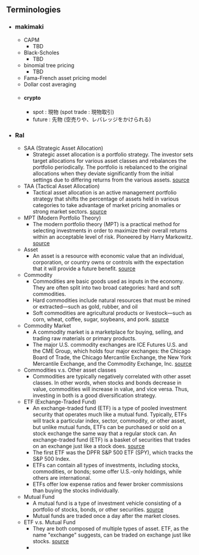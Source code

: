 ## Terminologies
  - ### makimaki
    - CAPM
      - TBD
    - Black-Scholes
      - TBD
    - binomial tree pricing
      - TBD
    - Fama-French asset pricing model 
    - Dollar cost averaging
    - #### crypto
      - spot : 現物 (spot trade : 現物取引)
      - future : 先物 (空売りや、レバレッジをかけられる)
  - ### Ral
    - SAA (Strategic Asset Allocation)
      - Strategic asset allocation is a portfolio strategy. The investor sets target allocations for various asset classes and rebalances the portfolio periodically. The portfolio is rebalanced to the original allocations when they deviate significantly from the initial settings due to differing returns from the various assets. [source](https://www.investopedia.com/terms/s/strategicassetallocation.asp)  
    - TAA (Tactical Asset Allocation)
      - Tactical asset allocation is an active management portfolio strategy that shifts the percentage of assets held in various categories to take advantage of market pricing anomalies or strong market sectors. [source](https://www.investopedia.com/terms/t/tacticalassetallocation.asp)  
    - MPT (Modern Portfolio Theory)
      - The modern portfolio theory (MPT) is a practical method for selecting investments in order to maximize their overall returns within an acceptable level of risk. Pioneered by Harry Markowitz. [source](https://www.investopedia.com/terms/m/modernportfoliotheory.asp)
    - Asset
      - An asset is a resource with economic value that an individual, corporation, or country owns or controls with the expectation that it will provide a future benefit. [source](https://www.investopedia.com/terms/a/asset.asp)
    - Commodity 
      - Commodities are basic goods used as inputs in the economy. They are often split into two broad categories: hard and soft commodities. 
      - Hard commodities include natural resources that must be mined or extracted—such as gold, rubber, and oil
      - Soft commodities are agricultural products or livestock—such as corn, wheat, coffee, sugar, soybeans, and pork. [source](https://www.investopedia.com/terms/c/commodity-market.asp)
    - Commodity Market
      - A commodity market is a marketplace for buying, selling, and trading raw materials or primary products.
      - The major U.S. commodity exchanges are ICE Futures U.S. and the CME Group, which holds four major exchanges: the Chicago Board of Trade, the Chicago Mercantile Exchange, the New York Mercantile Exchange, and the Commodity Exchange, Inc. [source](https://www.investopedia.com/terms/c/commodity-market.asp)
    - Commodities v.s. Other asset classes
      - Commodities are typically negatively correlated with other asset classes. In other words, when stocks and bonds decrease in value, commodities will increase in value, and vice versa. Thus, investing in both is a good diversification strategy. 
    - ETF (Exchange-Traded Fund)
      - An exchange-traded fund (ETF) is a type of pooled investment security that operates much like a mutual fund. Typically, ETFs will track a particular index, sector, commodity, or other asset, but unlike mutual funds, ETFs can be purchased or sold on a stock exchange the same way that a regular stock can. An exchange-traded fund (ETF) is a basket of securities that trades on an exchange just like a stock does. [source](https://www.investopedia.com/terms/e/etf.asp)
      - The first ETF was the DPFR S&P 500 ETF (SPY), which tracks the S&P 500 Index.
      - ETFs can contain all types of investments, including stocks, commodities, or bonds; some offer U.S.-only holdings, while others are international.
      - ETFs offer low expense ratios and fewer broker commissions than buying the stocks individually. 
    - Mutual Fund
      - A mutual fund is a type of investment vehicle consisting of a portfolio of stocks, bonds, or other securities. [source](https://www.investopedia.com/terms/m/mutualfund.asp)
      - Mutual funds are traded once a day after the market closes.
    - ETF v.s. Mutual Fund
      - They are both composed of multiple types of asset. ETF, as the name "exchange" suggests, can be traded on exchange just like stocks. [source](https://www.investopedia.com/articles/investing/110314/key-differences-between-etfs-and-mutual-funds.asp)
      - 